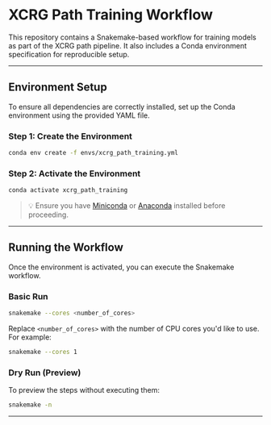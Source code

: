 # XCRG Path Training Workflow

This repository contains a Snakemake-based workflow for training models as part of the XCRG path pipeline. It also includes a Conda environment specification for reproducible setup.

---

## Environment Setup

To ensure all dependencies are correctly installed, set up the Conda environment using the provided YAML file.

### Step 1: Create the Environment

```bash
conda env create -f envs/xcrg_path_training.yml
```

### Step 2: Activate the Environment

```bash
conda activate xcrg_path_training
```

> 💡 Ensure you have [Miniconda](https://docs.conda.io/en/latest/miniconda.html) or [Anaconda](https://www.anaconda.com/) installed before proceeding.

---

## Running the Workflow

Once the environment is activated, you can execute the Snakemake workflow.

### Basic Run

```bash
snakemake --cores <number_of_cores>
```

Replace `<number_of_cores>` with the number of CPU cores you'd like to use. For example:

```bash
snakemake --cores 1
```

### Dry Run (Preview)

To preview the steps without executing them:

```bash
snakemake -n
```

---
